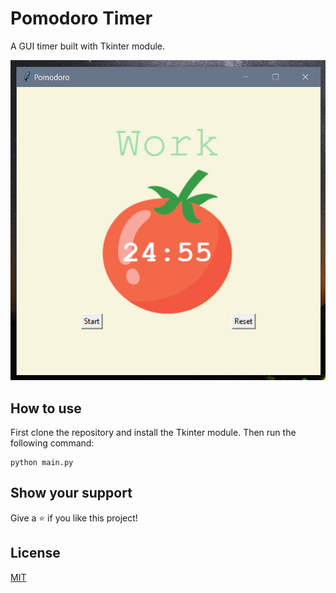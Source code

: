 # Pomodoro Timer

A GUI timer built with Tkinter module.

<img src="./docs/img/pomodoro.png" />

## How to use

First clone the repository and install the Tkinter module. Then run the following command:

```
python main.py
```

## Show your support

Give a ⭐️ if you like this project!

## License

[MIT](LICENSE)